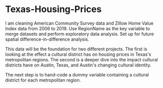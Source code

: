 # Texas-Housing-Prices
I am cleaning American Community Survey data and Zillow Home Value Index data from 2006 to 2019. Use RegionName as the key variable to merge datasets and perform exploratory data analysis. Set up for future spatial difference-in-difference analysis.

This data will be the foundation for two different projects. The first is looking at the effect a cultural district has on housing prices in Texas's metropolitan regions. The second is a deeper dive into the impact cultural districts have on Austin, Texas, and Austin's changing cultural identity.

The next step is to hand-code a dummy variable containing a cultural district for each metropolitan region. 
